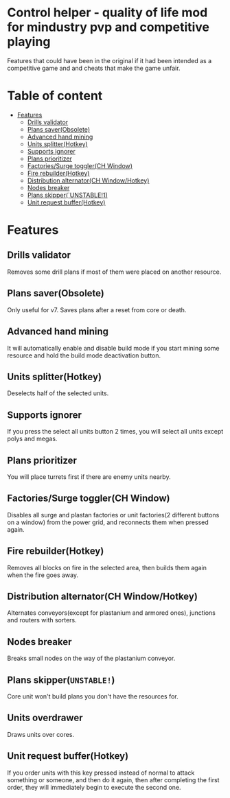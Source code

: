 # Control helper - quality of life mod for mindustry pvp and competitive playing
Features that could have been in the original if it had been intended as a competitive game and and cheats that make the game unfair.

# Table of content
* [Features](#features)
  * [Drills validator](#drills-validator)
  * [Plans saver(Obsolete)](#plans-saverobsolete)
  * [Advanced hand mining](#advanced-hand-mining)
  * [Units splitter(Hotkey)](#units-splitterhotkey)
  * [Supports ignorer](#supports-ignorer)
  * [Plans prioritizer](#plans-prioritizer)
  * [Factories/Surge toggler(CH Window)](#factoriessurge-togglerch-window)
  * [Fire rebuilder(Hotkey)](#fire-rebuilderhotkey)
  * [Distribution alternator(CH Window/Hotkey)](#distribution-alternatorch-windowhotkey)
  * [Nodes breaker](#nodes-breaker)
  * [Plans skipper(`UNSTABLE!1)](#plans-skipperunstable)
  * [Unit request buffer(Hotkey)](#unit-request-bufferhotkey)

# Features

## Drills validator
Removes some drill plans if most of them were placed on another resource.

## Plans saver(Obsolete)
Only useful for v7. Saves plans after a reset from core or death.

## Advanced hand mining
It will automatically enable and disable build mode if you start mining some resource and hold the build mode deactivation button.

## Units splitter(Hotkey)
Deselects half of the selected units.

## Supports ignorer
If you press the select all units button 2 times, you will select all units except polys and megas.

## Plans prioritizer
You will place turrets first if there are enemy units nearby.

## Factories/Surge toggler(CH Window)
Disables all surge and plastan factories or unit factories(2 different buttons on a window) from the power grid, and reconnects them when pressed again.

## Fire rebuilder(Hotkey)
Removes all blocks on fire in the selected area, then builds them again when the fire goes away.

## Distribution alternator(CH Window/Hotkey)
Alternates conveyors(except for plastanium and armored ones), junctions and routers with sorters.

## Nodes breaker
Breaks small nodes on the way of the plastanium conveyor.

## Plans skipper(`UNSTABLE!`)
Core unit won't build plans you don't have the resources for.

## Units overdrawer
Draws units over cores.

## Unit request buffer(Hotkey)
If you order units with this key pressed instead of normal to attack something or someone, and then do it again, then after completing the first order, they will immediately begin to execute the second one.

